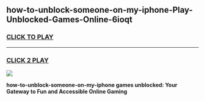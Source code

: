 
## how-to-unblock-someone-on-my-iphone-Play-Unblocked-Games-Online-6ioqt
<h3>
<a href="https://premium76.site?title=how-to-unblock-someone-on-my-iphone&ref=25A">CLICK TO PLAY</a></h3>
<hr>

<h3>
<a href="https://premium76.site?title=how-to-unblock-someone-on-my-iphone&ref=25A">CLICK 2 PLAY</a>
  
</h3>

<a href="https://premium76.site?title=how-to-unblock-someone-on-my-iphone&ref=25A"><img src="https://clearcache.store/games.png"></a>


**how-to-unblock-someone-on-my-iphone games unblocked: Your Gateway to Fun and Accessible Online Gaming**
